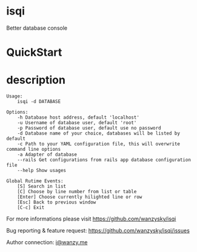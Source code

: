 # isqi
Better database console

# QuickStart


# description

```
Usage:
	isqi -d DATABASE

Options:
	-h Database host address, default 'localhost'
	-u Username of database user, default 'root'
	-p Password of database user, default use no password
	-d Database name of your choice, databases will be listed by default
	-c Path to your YAML configuration file, this will overwrite command line options
	-a Adapter of database
	--rails Get configurations from rails app database configuration file
	--help Show usages

Global Rutime Events:
	[S] Search in list
	[C] Choose by line number from list or table
	[Enter] Choose currently hilighted line or row
	[Esc] Back to previous window
	[C-c] Exit

```

For more informations please visit https://github.com/wanzysky/isqi

Bug reporting & feature request: https://github.com/wanzysky/isqi/issues

Author connection: i@wanzy.me
